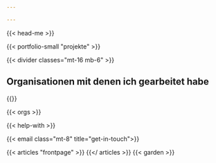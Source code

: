 ```yaml
---

---
```


{{< head-me >}}

{{< portfolio-small "projekte" >}}

{{< divider classes="mt-16 mb-6" >}}
<h2 class="tracking-wider text-xl text-gray-700 font-light uppercase">Organisationen mit denen ich gearbeitet habe</h2>
{{</ divider >}}

{{< orgs >}}

{{< help-with >}}

{{< email class="mt-8" title="get-in-touch">}}

{{< articles "frontpage" >}}
{{</ articles >}}
{{< garden >}}
